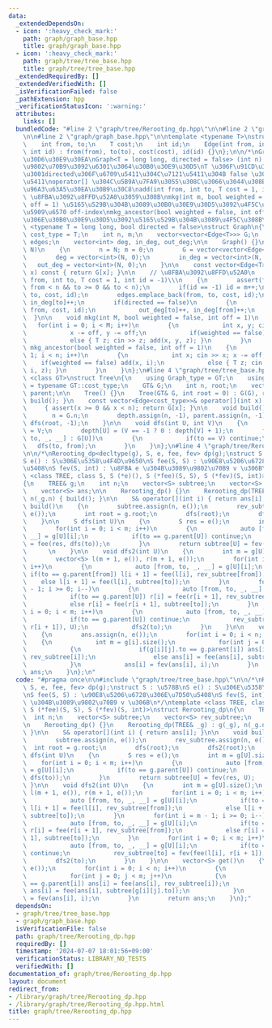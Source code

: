 ```yaml
---
data:
  _extendedDependsOn:
  - icon: ':heavy_check_mark:'
    path: graph/graph_base.hpp
    title: graph/graph_base.hpp
  - icon: ':heavy_check_mark:'
    path: graph/tree/tree_base.hpp
    title: graph/tree/tree_base.hpp
  _extendedRequiredBy: []
  _extendedVerifiedWith: []
  _isVerificationFailed: false
  _pathExtension: hpp
  _verificationStatusIcon: ':warning:'
  attributes:
    links: []
  bundledCode: "#line 2 \"graph/tree/Rerooting_dp.hpp\"\n\n#line 2 \"graph/tree/tree_base.hpp\"\
    \n\n#line 2 \"graph/graph_base.hpp\"\n\ntemplate <typename T>\nstruct Edge\n{\n\
    \    int from, to;\n    T cost;\n    int id;\n    Edge(int from, int to, T cost,\
    \ int id) : from(from), to(to), cost(cost), id(id) {}\n};\n\n/*\nGraph \u30E9\u30A4\
    \u30D6\u30E9\u30EA\nGraph<T = long long, directed = false> (int n) : n \u500B\u306E\
    \u9802\u70B9\u3092\u6301\u3064\u30B0\u30E9\u30D5\nT \u306F\u91CD\u307F\u306E\u578B\
    \u3001directed\u306F\u6709\u5411\u304C\u7121\u5411\u304B false \u306A\u3089\u7121\
    \u5411\noperator[] \u304C\u5B9A\u7FA9\u3055\u308C\u3066\u3044\u308B G[x] : x \u306E\
    \u96A3\u63A5\u30EA\u30B9\u30C8\nadd(int from, int to, T cost = 1, int id = -1)\
    \ \u8FBA\u3092\u8FFD\u52A0\u3059\u308B\nmkg(int m, bool weighted = false, int\
    \ off = 1) \u5165\u529B\u304B\u3089\u30B0\u30E9\u30D5\u3092\u4F5C\u308B m \u306F\
    \u5909\u6570 off-index\nmkg_ancestor(bool weighted = false, int off = 1) n-1\u8FBA\
    \u306E\u30B0\u30E9\u30D5\u3092\u5165\u529B\u304B\u3089\u4F5C\u308B\n*/\ntemplate\
    \ <typename T = long long, bool directed = false>\nstruct Graph\n{\n    using\
    \ cost_type = T;\n    int n, m;\n    vector<vector<Edge<T>>> G;\n    vector<Edge<T>>\
    \ edges;\n    vector<int> deg, in_deg, out_deg;\n\n    Graph() {}\n    Graph(int\
    \ N)\n    {\n        n = N; m = 0;\n        G = vector<vector<Edge<T>>>(N);\n\
    \        deg = vector<int>(N, 0);\n        in_deg = vector<int>(N, 0);\n     \
    \   out_deg = vector<int>(N, 0);\n    }\n\n    const vector<Edge<T>>& operator[](int\
    \ x) const { return G[x]; }\n\n    // \u8FBA\u3092\u8FFD\u52A0\n    void add(int\
    \ from, int to, T cost = 1, int id = -1)\\\n    {\n        assert(from >= 0 &&\
    \ from < n && to >= 0 && to < n);\n        if(id == -1) id = m++;\n        G[from].emplace_back(from,\
    \ to, cost, id);\n        edges.emplace_back(from, to, cost, id);\n        out_deg[from]++,\
    \ in_deg[to]++;\n        if(directed == false)\n        {\n            G[to].emplace_back(to,\
    \ from, cost, id);\n            out_deg[to]++, in_deg[from]++;\n        }\n  \
    \  }\n\n    void mkg(int M, bool weighted = false, int off = 1)\n    {\n     \
    \   for(int i = 0; i < M; i++)\n        {\n            int x, y; cin >> x >> y;\n\
    \            x -= off, y -= off;\n            if(weighted == false) add(x, y);\n\
    \            else { T z; cin >> z; add(x, y, z); }\n        }\n    }\n\n    void\
    \ mkg_ancestor(bool weighted = false, int off = 1)\n    {\n        for(int i =\
    \ 1; i < n; i++)\n        {\n            int x; cin >> x; x -= off;\n        \
    \    if(weighted == false) add(x, i);\n            else { T z; cin >> z; add(x,\
    \ i, z); }\n        }\n    }\n};\n#line 4 \"graph/tree/tree_base.hpp\"\n\ntemplate\
    \ <class GT>\nstruct Tree\n{\n    using Graph_type = GT;\n    using cost_type\
    \ = typename GT::cost_type;\n    GT& G;\n    int n, root;\n    vector<int> depth,\
    \ parent;\n\n    Tree() {}\n    Tree(GT& G, int root = 0) : G(G), root(root) {\
    \ build(); }\n    const vector<Edge<cost_type>>& operator[](int x) const\n   \
    \     { assert(x >= 0 && x < n); return G[x]; }\n\n    void build()\n    {\n \
    \       n = G.n;\n        depth.assign(n, -1), parent.assign(n, -1);\n       \
    \ dfs(root, -1);\n    }\n\n    void dfs(int U, int V)\n    {\n        parent[U]\
    \ = V;\n        depth[U] = (V == -1 ? 0 : depth[V] + 1);\n        for(auto [from,\
    \ to, _, __] : G[U])\n        {\n            if(to == V) continue;\n         \
    \   dfs(to, from);\n        }\n    }\n};\n#line 4 \"graph/tree/Rerooting_dp.hpp\"\
    \n\n/*\nRerooting_dp<decltype(g), S, e, fee, fev> dp(g);\nstruct S : \u578B\n\
    S e() : S\u306E\u5358\u4F4D\u9650\nS fee(S, S) : \u90E8\u5206\u6728\u306E\u7D50\
    \u5408\nS fev(S, int) : \u8FBA e \u304B\u3089\u9802\u70B9 v \u306B\n*/\ntemplate\
    \ <class TREE, class S, S (*e)(), S (*fee)(S, S), S (*fev)(S, int)>\nstruct Rerooting_dp\n\
    {\n    TREE& g;\n    int n;\n    vector<S> subtree;\n    vector<S> rev_subtree;\n\
    \    vector<S> ans;\n\n    Rerooting_dp() {}\n    Rerooting_dp(TREE& _g) : g(_g),\
    \ n(_g.n) { build(); }\n\n    S& operator[](int i) { return ans[i]; }\n\n    void\
    \ build()\n    {\n        subtree.assign(n, e());\n        rev_subtree.assign(n,\
    \ e());\n        int root = g.root;\n        dfs(root);\n        dfs2(root);\n\
    \    }\n\n    S dfs(int U)\n    {\n        S res = e();\n        int m = g[U].size();\n\
    \        for(int i = 0; i < m; i++)\n        {\n            auto [from, to, _,\
    \ __] = g[U][i];\n            if(to == g.parent[U]) continue;\n            res\
    \ = fee(res, dfs(to));\n        }\n        return subtree[U] = fev(res, U);  \
    \      \n    }\n\n    void dfs2(int U)\n    {\n        int m = g[U].size();\n\
    \        vector<S> l(m + 1, e()), r(m + 1, e());\n        for(int i = 0; i < m;\
    \ i++)\n        {\n            auto [from, to, _, __] = g[U][i];\n           \
    \ if(to == g.parent[from]) l[i + 1] = fee(l[i], rev_subtree[from]);\n        \
    \    else l[i + 1] = fee(l[i], subtree[to]);\n        }\n        for(int i = m\
    \ - 1; i >= 0; i--)\n        {\n            auto [from, to, _, __] = g[U][i];\n\
    \            if(to == g.parent[U]) r[i] = fee(r[i + 1], rev_subtree[from]);\n\
    \            else r[i] = fee(r[i + 1], subtree[to]);\n        }\n        for(int\
    \ i = 0; i < m; i++)\n        {\n            auto [from, to, _, __] = g[U][i];\n\
    \            if(to == g.parent[U]) continue;\n            rev_subtree[to] = fev(fee(l[i],\
    \ r[i + 1]), U);\n            dfs2(to);\n        }\n    }\n\n    vector<S> get()\n\
    \    {\n        ans.assign(n, e());\n        for(int i = 0; i < n; i++)\n    \
    \    {\n            int m = g[i].size();\n            for(int j = 0; j < m; j++)\n\
    \            {\n                if(g[i][j].to == g.parent[i]) ans[i] = fee(ans[i],\
    \ rev_subtree[i]);\n                else ans[i] = fee(ans[i], subtree[g[i][j].to]);\n\
    \            }\n            ans[i] = fev(ans[i], i);\n        }\n        return\
    \ ans;\n    }\n};\n"
  code: "#pragma once\n\n#include \"graph/tree/tree_base.hpp\"\n\n/*\nRerooting_dp<decltype(g),\
    \ S, e, fee, fev> dp(g);\nstruct S : \u578B\nS e() : S\u306E\u5358\u4F4D\u9650\
    \nS fee(S, S) : \u90E8\u5206\u6728\u306E\u7D50\u5408\nS fev(S, int) : \u8FBA e\
    \ \u304B\u3089\u9802\u70B9 v \u306B\n*/\ntemplate <class TREE, class S, S (*e)(),\
    \ S (*fee)(S, S), S (*fev)(S, int)>\nstruct Rerooting_dp\n{\n    TREE& g;\n  \
    \  int n;\n    vector<S> subtree;\n    vector<S> rev_subtree;\n    vector<S> ans;\n\
    \n    Rerooting_dp() {}\n    Rerooting_dp(TREE& _g) : g(_g), n(_g.n) { build();\
    \ }\n\n    S& operator[](int i) { return ans[i]; }\n\n    void build()\n    {\n\
    \        subtree.assign(n, e());\n        rev_subtree.assign(n, e());\n      \
    \  int root = g.root;\n        dfs(root);\n        dfs2(root);\n    }\n\n    S\
    \ dfs(int U)\n    {\n        S res = e();\n        int m = g[U].size();\n    \
    \    for(int i = 0; i < m; i++)\n        {\n            auto [from, to, _, __]\
    \ = g[U][i];\n            if(to == g.parent[U]) continue;\n            res = fee(res,\
    \ dfs(to));\n        }\n        return subtree[U] = fev(res, U);        \n   \
    \ }\n\n    void dfs2(int U)\n    {\n        int m = g[U].size();\n        vector<S>\
    \ l(m + 1, e()), r(m + 1, e());\n        for(int i = 0; i < m; i++)\n        {\n\
    \            auto [from, to, _, __] = g[U][i];\n            if(to == g.parent[from])\
    \ l[i + 1] = fee(l[i], rev_subtree[from]);\n            else l[i + 1] = fee(l[i],\
    \ subtree[to]);\n        }\n        for(int i = m - 1; i >= 0; i--)\n        {\n\
    \            auto [from, to, _, __] = g[U][i];\n            if(to == g.parent[U])\
    \ r[i] = fee(r[i + 1], rev_subtree[from]);\n            else r[i] = fee(r[i +\
    \ 1], subtree[to]);\n        }\n        for(int i = 0; i < m; i++)\n        {\n\
    \            auto [from, to, _, __] = g[U][i];\n            if(to == g.parent[U])\
    \ continue;\n            rev_subtree[to] = fev(fee(l[i], r[i + 1]), U);\n    \
    \        dfs2(to);\n        }\n    }\n\n    vector<S> get()\n    {\n        ans.assign(n,\
    \ e());\n        for(int i = 0; i < n; i++)\n        {\n            int m = g[i].size();\n\
    \            for(int j = 0; j < m; j++)\n            {\n                if(g[i][j].to\
    \ == g.parent[i]) ans[i] = fee(ans[i], rev_subtree[i]);\n                else\
    \ ans[i] = fee(ans[i], subtree[g[i][j].to]);\n            }\n            ans[i]\
    \ = fev(ans[i], i);\n        }\n        return ans;\n    }\n};"
  dependsOn:
  - graph/tree/tree_base.hpp
  - graph/graph_base.hpp
  isVerificationFile: false
  path: graph/tree/Rerooting_dp.hpp
  requiredBy: []
  timestamp: '2024-07-07 18:01:56+09:00'
  verificationStatus: LIBRARY_NO_TESTS
  verifiedWith: []
documentation_of: graph/tree/Rerooting_dp.hpp
layout: document
redirect_from:
- /library/graph/tree/Rerooting_dp.hpp
- /library/graph/tree/Rerooting_dp.hpp.html
title: graph/tree/Rerooting_dp.hpp
---
```

